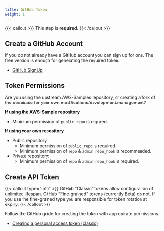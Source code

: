 ```yaml
---
title: GitHub Token
weight: 1
---
```


<!--
Copyright Amazon.com, Inc. or its affiliates. All Rights Reserved.
SPDX-License-Identifier: MIT-0
-->

{{< callout >}}
This step is **required**.
{{< /callout >}}

## Create a GitHub Account

If you do not already have a GitHub account you can sign up for one. The free version is enough for generating the required token.

- [GitHub SignUp](https://github.com/signup)

## Token Permissions

Are you using the upstream AWS-Samples repository, or creating a fork of the codebase for your own modifications/development/management?

**If using the AWS-Sample repository**

- Minimum permission of `public_repo` is requred.

**If using your own repository**

- Public repository:
  - Minimum permission of `public_repo` is required.
  - Minimum permission of `repo` & `admin:repo_hook` is recommended.
- Private repository:
  - Minimum permission of `repo` & `admin:repo_hook` is required.

## Create API Token

{{< callout type="info" >}}
GitHub "Classic" tokens allow configuration of unlimited lifespan. GitHub "Fine-grained" tokens (currently Beta) do not. If you use the fine-grained type you are responsible for token rotation at expiry.
{{< /callout >}}

Follow the GitHub guide for creating the token with appropirate permissions.

- [Creating a personal access token (classic)](https://docs.github.com/en/authentication/keeping-your-account-and-data-secure/managing-your-personal-access-tokens#creating-a-personal-access-token-classic)
